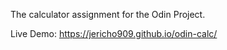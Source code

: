 The calculator assignment for the Odin Project.

Live Demo: https://jericho909.github.io/odin-calc/
